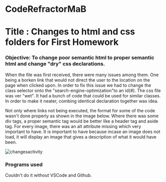 # CodeRefractorMaB

<h1>Title : Changes to html and css folders for First Homework</h1>

<h3>Objective: To change poor semantic html to proper semantic html and change "dry" css declarations.
</h3>


<p>When the file was first received, there were many issues among them. One being a borken link that would not direct the user to the location on the page when clicked upon. In order to fix this issue we had to change the class selector onto the "search-engine-optimization"to an id(#). The css file was ver "wet". It had a bunch of code that could be used for similar classes. In order to make it neater, combing identical declaration together was idea.</p>

<p>Not only where links not being executed, the format for some of the code wasn't done properly as shown in the image below. Where there was some div tags, a proper semantic tag would be better like a header tag and aside tag. For every image, there was an alt attribute missing which very important to have. It is important to have because incase an image does not load, it will display an image that gives a description of what it would have been.</p> 

![changesactivity](https://user-images.githubusercontent.com/70716786/96808723-5e930a80-13e7-11eb-8030-0bdfa7bc090c.png)

<h3>Programs used</h3>
<p>Couldn't do it without VSCode and Github. </p>
